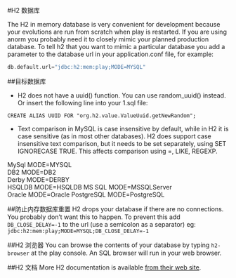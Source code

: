 #H2 数据库

The H2 in memory database is very convenient for development because your evolutions are run from scratch when play is restarted. If you are using anorm you probably need it to closely mimic your planned production database. To tell h2 that you want to mimic a particular database you add a parameter to the database url in your application.conf file, for example:

```scala
db.default.url="jdbc:h2:mem:play;MODE=MYSQL"
```


##目标数据库
* H2 does not have a uuid() function. You can use random_uuid() instead. Or insert the following line into your 1.sql file:

```
CREATE ALIAS UUID FOR "org.h2.value.ValueUuid.getNewRandom";
```

* Text comparison in MySQL is case insensitive by default, while in H2 it is case sensitive (as in most other databases). H2 does support case insensitive text comparison, but it needs to be set separately, using SET IGNORECASE TRUE. This affects comparison using =, LIKE, REGEXP.

MySql	MODE=MYSQL	
DB2	MODE=DB2	
Derby	MODE=DERBY	
HSQLDB	MODE=HSQLDB	
MS SQL	MODE=MSSQLServer	
Oracle	MODE=Oracle	
PostgreSQL	MODE=PostgreSQL	


##防止内存数据库重置
H2 drops your database if there are no connections. You probably don’t want this to happen. To prevent this add `DB_CLOSE_DELAY=-1` to the url (use a semicolon as a separator) eg: `jdbc:h2:mem:play;MODE=MYSQL;DB_CLOSE_DELAY=-1`


##H2 浏览器
You can browse the contents of your database by typing `h2-browser` at the play console. An SQL browser will run in your web browser.


##H2 文档
More H2 documentation is available [from their web site](http://www.h2database.com/html/features.html).